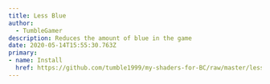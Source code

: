 ```yaml
---
title: Less Blue
author:
  - TumbleGamer
description: Reduces the amount of blue in the game
date: 2020-05-14T15:55:30.763Z
primary:
- name: Install
  href: https://github.com/tumble1999/my-shaders-for-BC/raw/master/less-blue.bcs.json
---
```


